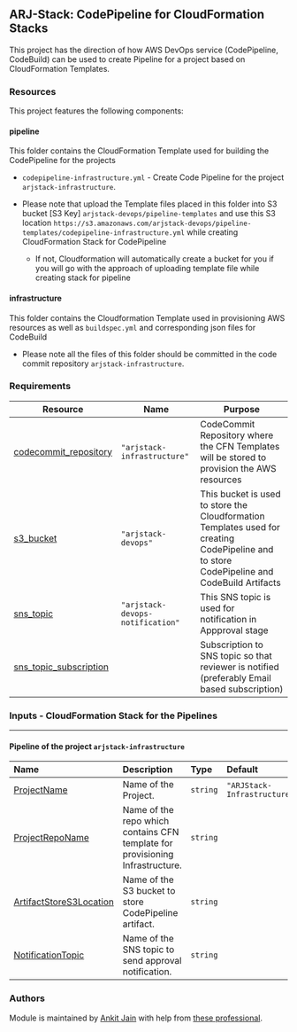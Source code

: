 ## ARJ-Stack: CodePipeline for CloudFormation Stacks

This project has the direction of how AWS DevOps service (CodePipeline, CodeBuild) can be used to create Pipeline for a project based on CloudFormation Templates. 

### Resources
This project features the following components:

#### pipeline

This folder contains the CloudFormation Template used for building the CodePipeline for the projects
- `codepipeline-infrastructure.yml` - Create Code Pipeline for the project `arjstack-infrastructure`.

- Please note that upload the Template files placed in this folder into S3 bucket [S3 Key] `arjstack-devops/pipeline-templates` and use this S3 location `https://s3.amazonaws.com/arjstack-devops/pipeline-templates/codepipeline-infrastructure.yml` while creating CloudFormation Stack for CodePipeline 
  - If not, Cloudformation will automatically create a bucket for you if you will go with the approach of uploading template file while creating stack for pipeline

#### infrastructure

This folder contains the Cloudformation Template used in provisioning AWS resources as well as `buildspec.yml` and corresponding json files for CodeBuild 

- Please note all the files of this folder should be committed in the code commit repository `arjstack-infrastructure`.

### Requirements

| Resource | Name | Purpose |
|------|---------|---------|
| <a name="codecommit_repository"></a> [codecommit_repository](#requirement\_codecommit\_repository) | `"arjstack-infrastructure"` | CodeCommit Repository where the CFN Templates will be stored to provision the AWS resources |
| <a name="s3_bucket"></a> [s3_bucket](#requirement\_s3\_bucket) | `"arjstack-devops"` | This bucket is used to store the Cloudformation Templates used for creating CodePipeline and to store CodePipeline and CodeBuild Artifacts |
| <a name="sns_topic"></a> [sns_topic](#requirement\_sns\_topic) | `"arjstack-devops-notification"` | This SNS topic is used for notification in Appproval stage |
| <a name="sns_topic_subscription"></a> [sns_topic_subscription](#requirement\_sns\_topic\_subscription) |  | Subscription to SNS topic so that reviewer is notified (preferably Email based subscription) |

### Inputs - CloudFormation Stack for the Pipelines
---

#### Pipeline of the project `arjstack-infrastructure`

| Name | Description | Type | Default | Required | Example|
|:------|:------|:------|:------|:------:|:------|
| <a name="ProjectName"></a> [ProjectName](#input\_ProjectName) | Name of the Project. | `string` | `"ARJStack-Infrastructure"` | no |  |
| <a name="ProjectRepoName"></a> [ProjectRepoName](#input\_ProjectRepoName) | Name of the repo which contains CFN template for provisioning Infrastructure. | `string` |  | yes | `"arjstack-infrastructure"` |
| <a name="ArtifactStoreS3Location"></a> [ArtifactStoreS3Location](#input\_ArtifactStoreS3Location) | Name of the S3 bucket to store CodePipeline artifact. | `string` |  | yes | `"arjstack-devops"` |
| <a name="NotificationTopic"></a> [NotificationTopic](#input\_NotificationTopic) | Name of the SNS topic to send approval notification. | `string` |  | yes | `"arjstack-devops-notification"` |


### Authors

Module is maintained by [Ankit Jain](https://github.com/ankit-jn) with help from [these professional](https://github.com/arjstack/codepipeline-cloudformation/graphs/contributors).

